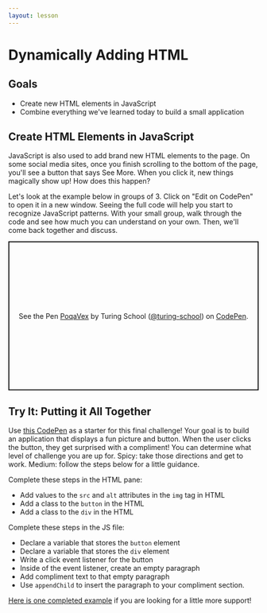 ```yaml
---
layout: lesson
---
```


# Dynamically Adding HTML

## Goals

- Create new HTML elements in JavaScript
- Combine everything we've learned today to build a small application

## Create HTML Elements in JavaScript

JavaScript is also used to add brand new HTML elements to the page. On some social media sites, once you finish scrolling to the bottom of the page, you'll see a button that says See More. When you click it, new things magically show up! How does this happen?

Let's look at the example below in groups of 3. Click on "Edit on CodePen" to open it in a new window. Seeing the full code will help you start to recognize JavaScript patterns. With your small group, walk through the code and see how much you can understand on your own. Then, we'll come back together and discuss.

<p class="codepen" data-height="300" data-theme-id="37918" data-default-tab="js,result" data-user="turing-school" data-slug-hash="PoqaVex" style="height: 300px; box-sizing: border-box; display: flex; align-items: center; justify-content: center; border: 2px solid; margin: 1em 0; padding: 1em;" data-pen-title="PoqaVex">
  <span>See the Pen <a href="https://codepen.io/turing-school/pen/PoqaVex">
  PoqaVex</a> by Turing School (<a href="https://codepen.io/turing-school">@turing-school</a>)
  on <a href="https://codepen.io">CodePen</a>.</span>
</p>
<script async src="https://static.codepen.io/assets/embed/ei.js"></script>

<div class="try-it-new">
  <h2>Try It: Putting it All Together</h2>
  <p>Use <a href="https://codepen.io/turing-school/pen/zYGayVY?editors=1010" target="blank">this CodePen</a> as a starter for this final challenge! Your goal is to build an application that displays a fun picture and button. When the user clicks the button, they get surprised with a compliment! You can determine what level of challenge you are up for. Spicy: take those directions and get to work. Medium: follow the steps below for a little guidance.</p>
  <p>Complete these steps in the HTML pane:</p>
  <ul>
    <li>Add values to the <code>src</code> and <code>alt</code> attributes in the <code>img</code> tag in HTML</li>
    <li>Add a class to the <code>button</code> in the HTML</li>
    <li>Add a class to the <code>div</code> in the HTML</li>
  </ul>
  <p>Complete these steps in the JS file:</p>
  <ul>
    <li>Declare a variable that stores the <code>button</code> element</li>
    <li>Declare a variable that stores the <code>div</code> element</li>
    <li>Write a click event listener for the button</li>
    <li>Inside of the event listener, create an empty paragraph</li>
    <li>Add compliment text to that empty paragraph</li>
    <li>Use <code>appendChild</code> to insert the paragraph to your compliment section.</li>
  </ul>
  <p><a href="https://codepen.io/turingtrycoding/pen/KKwKZqy?editors=1010" target="blank">Here is one completed example</a> if you are looking for a little more support!</p>
</div>
